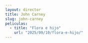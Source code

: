 ```yaml
---
layout: director
title: John Carney
slug: john-carney
peliculas:
  - title: "Flora e hijo"
    url: "2025/09/10/flora-e-hijo/"
---
```

